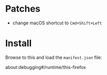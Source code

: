 # Patches

- change macOS shortcut to `Cmd+Shift+Left`

# Install

Browse to this and load the `manifest.json` file:

about:debugging#/runtime/this-firefox
